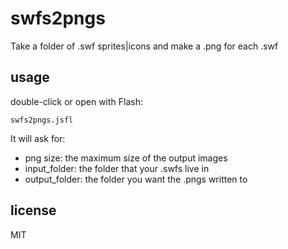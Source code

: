 swfs2pngs
=========

Take a folder of .swf sprites|icons and make a .png for each .swf

## usage

double-click or open with Flash:

```
swfs2pngs.jsfl
```

It will ask for:

 * png size: the maximum size of the output images
 * input_folder: the folder that your .swfs live in
 * output_folder: the folder you want the .pngs written to

## license

MIT